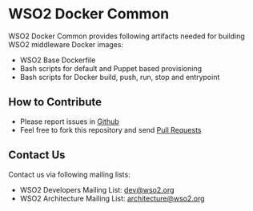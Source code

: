# WSO2 Docker Common

WSO2 Docker Common provides following artifacts needed for building WSO2 middleware Docker images:

- WSO2 Base Dockerfile
- Bash scripts for default and Puppet based provisioning
- Bash scripts for Docker build, push, run, stop and entrypoint

## How to Contribute

* Please report issues in [Github](https://github.com/wso2/docker-common/issues)
* Feel free to fork this repository and send [Pull Requests](https://github.com/wso2/docker-common/pulls)

## Contact Us

Contact us via following mailing lists:

* WSO2 Developers Mailing List: dev@wso2.org
* WSO2 Architecture Mailing List: architecture@wso2.org
